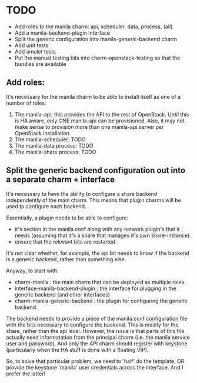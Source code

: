 TODO
====

 * Add roles to the manila charm: api, scheduler, data, process, (all)
 * Add a manila-backend-plugin interface
 * Split the generic configuration into manila-generic-backend charm
 * Add unit tests
 * Add amulet tests
 * Put the manual testing bits into charm-openstack-testing so that the bundles
   are available

## Add roles:

It's necessary for the manila charm to be able to install itself as one of a
number of roles:

 1. The manila-api: this provides the API to the rest of OpenStack.  Until this
    is HA aware, only ONE manila-api can be provisioned.  Also, it may not make
    sense to provision more than one manila-api server per OpenStack
    installation.
 2. The manila-scheduler: TODO
 3. The manila-data process: TODO
 4. The manila-share process: TODO


## Split the generic backend configuration out into a separate charm + interface

It's necessary to have the ability to configure a share backend independently
of the main charm.  This means that plugin charms will be used to configure
each backend.

Essentially, a plugin needs to be able to configure:

 - it's section in the manila.conf along with any network plugin's that it
     needs (assuming that it's a share that manages it's own share-instance).
 - ensure that the relevant bits are restarted.

It's not clear whether, for example, the api bit needs to know if the backend
is a generic backend, rather than something else.

Anyway, to start with:

 - charm-manila : the main charm that can be deployed as multiple roles
 - interface-manila-backend-plugin : the interface for plugging in the generic
   backend (and other interfaces)
 - charm-manila-generic-backend : the plugin for configuring the generic backend.

The backend needs to provide a piece of the manila.conf configuration file with
the bits necessary to configure the backend.  This is mostly for the share,
rather than the api level.  However, the issue is that parts of this file
actually need informatation from the principal charm (i.e. the manila service
user and password).  And only the API charm should register with keystone
(particularly when the HA stuff is done with a floating VIP).

So, to solve that particular problem, we need to 'half' do the template, OR
provide the keystone 'manila' user credentials across the interface.  And I
prefer the latter!

